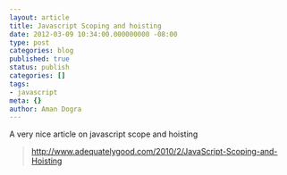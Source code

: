 ```yaml
---
layout: article
title: Javascript Scoping and hoisting
date: 2012-03-09 10:34:00.000000000 -08:00
type: post
categories: blog
published: true
status: publish
categories: []
tags:
- javascript
meta: {}
author: Aman Dogra
---
```


A very nice article on javascript scope and hoisting

> <http://www.adequatelygood.com/2010/2/JavaScript-Scoping-and-Hoisting>
